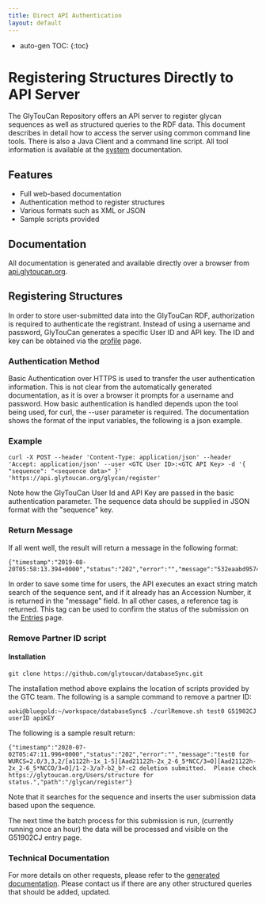 ```yaml
---
title: Direct API Authentication
layout: default
---
```

* auto-gen TOC:
{:toc}

# Registering Structures Directly to API Server

The GlyTouCan Repository offers an API server to register glycan sequences as well as structured queries to the RDF data.  This document describes in detail how to access the server using common command line tools.  There is also a Java Client and a command line script.  All tool information is available at the [system](http://code.glytoucan.org/system//) documentation.

## Features

* Full web-based documentation
* Authentication method to register structures
* Various formats such as XML or JSON
* Sample scripts provided

## Documentation

All documentation is generated and available directly over a browser from [api.glytoucan.org](https://api.glytoucan.org).

## Registering Structures

In order to store user-submitted data into the GlyTouCan RDF, authorization is required to authenticate the registrant.  Instead of using a username and password, GlyTouCan generates a specific User ID and API key.  The ID and key can be obtained via the [profile](https://glytoucan.org/Users/profile) page.

### Authentication Method

Basic Authentication over HTTPS is used to transfer the user authentication information.  This is not clear from the automatically generated documentation, as it is over a browser it prompts for a username and password.  How basic authentication is handled depends upon the tool being used, for curl, the --user parameter is required.  The documentation shows the format of the input variables, the following is a json example.

### Example

```
curl -X POST --header 'Content-Type: application/json' --header 'Accept: application/json' --user <GTC User ID>:<GTC API Key> -d '{ "sequence": "<sequence data>" }' 'https://api.glytoucan.org/glycan/register'
```

Note how the GlyTouCan User Id and API Key are passed in the basic authentication parameter.  The sequence data should be supplied in JSON format with the "sequence" key.

### Return Message

If all went well, the result will return a message in the following format:

```
{"timestamp":"2019-08-20T05:58:13.394+0000","status":"202","error":"","message":"532eaabd9574880dbf76b9b8cc00832c20a6ec113d682299550d7a6e0f345e25","path":"/glycan/register"}
```

In order to save some time for users, the API executes an exact string match search of the sequence sent, and if it already has an Accession Number, it is returned in the "message" field.  In all other cases, a reference tag is returned.  This tag can be used to  confirm the status of the submission on the [Entries](https://glytoucan.org/Users/structure) page.

### Remove Partner ID script

#### Installation
`git clone https://github.com/glytoucan/databaseSync.git`


The installation method above explains the location of scripts provided by the GTC team.  The following is a sample command to remove a partner ID:

```
aoki@bluegold:~/workspace/databaseSync$ ./curlRemove.sh test0 G51902CJ userID apiKEY 
```

The following is a sample result return:

```
{"timestamp":"2020-07-02T05:47:11.996+0000","status":"202","error":"","message":"test0 for WURCS=2.0/3,3,2/[a1122h-1x_1-5][Aad21122h-2x_2-6_5*NCC/3=O][Aad21122h-2x_2-6_5*NCCO/3=O]/1-2-3/a?-b2_b?-c2 deletion submitted.  Please check https://glytoucan.org/Users/structure for status.","path":"/glycan/register"}
```

Note that it searches for the sequence and inserts the user submission data based upon the sequence.

The next time the batch process for this submission is run, (currently running once an hour) the data will be processed and visible on the G51902CJ entry page.

### Technical Documentation

For more details on other requests, please refer to the [generated documentation](https://api.glytoucan.org).  Please contact us if there are any other structured queries that should be added, updated.
